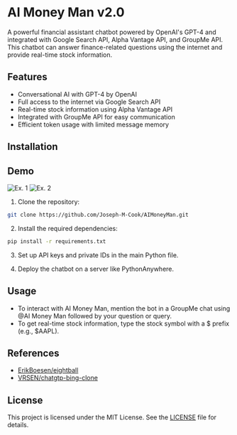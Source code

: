 # AI Money Man v2.0

A powerful financial assistant chatbot powered by OpenAI's GPT-4 and integrated with Google Search API, Alpha Vantage API, and GroupMe API. This chatbot can answer finance-related questions using the internet and provide real-time stock information.

## Features

- Conversational AI with GPT-4 by OpenAI
- Full access to the internet via Google Search API
- Real-time stock information using Alpha Vantage API
- Integrated with GroupMe API for easy communication
- Efficient token usage with limited message memory
## Installation
## Demo
![Ex. 1](https://github.com/Joseph-M-Cook/AIMoneyMan/blob/557a6730ec4d937ca42b4d31c38090c0802a6d88/IMG_0116.jpg)
![Ex. 2](https://github.com/Joseph-M-Cook/AIMoneyMan/blob/e3f32d6a8bb89c8b55d167ccb2d4a95bfd6c76eb/IMG_0117.jpg)

1. Clone the repository:

```bash
git clone https://github.com/Joseph-M-Cook/AIMoneyMan.git
```

2. Install the required dependencies:

```bash 
pip install -r requirements.txt
```
3. Set up API keys and private IDs in the main Python file.

4. Deploy the chatbot on a server like PythonAnywhere.


## Usage
- To interact with AI Money Man, mention the bot in a GroupMe chat using @AI Money Man followed by your question or query.
- To get real-time stock information, type the stock symbol with a $ prefix (e.g., $AAPL).

## References

- [ErikBoesen/eightball](https://github.com/ErikBoesen/eightball)
- [VRSEN/chatgtp-bing-clone](https://github.com/VRSEN/chatgtp-bing-clone)



## License
This project is licensed under the MIT License. See the [LICENSE](./LICENSE) file for details.
